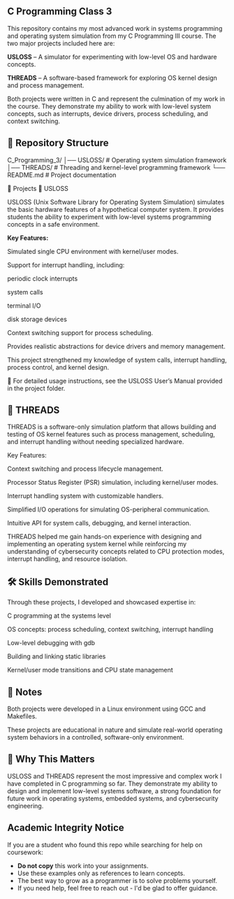 ## C Programming Class 3

This repository contains my most advanced work in systems programming and operating system simulation from my C Programming III course. The two major projects included here are:

**USLOSS** – A simulator for experimenting with low-level OS and hardware concepts.

**THREADS** – A software-based framework for exploring OS kernel design and process management.

Both projects were written in C and represent the culmination of my work in the course. They demonstrate my ability to work with low-level system concepts, such as interrupts, device drivers, process scheduling, and context switching.


## 📂 Repository Structure
C_Programming_3/
│── USLOSS/      # Operating system simulation framework
│── THREADS/     # Threading and kernel-level programming framework
└── README.md    # Project documentation

🚀 Projects
🔹 USLOSS

USLOSS (Unix Software Library for Operating System Simulation) simulates the basic hardware features of a hypothetical computer system. It provides students the ability to experiment with low-level systems programming concepts in a safe environment.

**Key Features:**

Simulated single CPU environment with kernel/user modes.

Support for interrupt handling, including:

periodic clock interrupts

system calls

terminal I/O

disk storage devices

Context switching support for process scheduling.

Provides realistic abstractions for device drivers and memory management.

This project strengthened my knowledge of system calls, interrupt handling, process control, and kernel design.

📖 For detailed usage instructions, see the USLOSS User’s Manual provided in the project folder.


## 🔹 THREADS

THREADS is a software-only simulation platform that allows building and testing of OS kernel features such as process management, scheduling, and interrupt handling without needing specialized hardware.

Key Features:

Context switching and process lifecycle management.

Processor Status Register (PSR) simulation, including kernel/user modes.

Interrupt handling system with customizable handlers.

Simplified I/O operations for simulating OS-peripheral communication.

Intuitive API for system calls, debugging, and kernel interaction.

THREADS helped me gain hands-on experience with designing and implementing an operating system kernel while reinforcing my understanding of cybersecurity concepts related to CPU protection modes, interrupt handling, and resource isolation.


## 🛠️ Skills Demonstrated

Through these projects, I developed and showcased expertise in:

C programming at the systems level

OS concepts: process scheduling, context switching, interrupt handling

Low-level debugging with gdb

Building and linking static libraries

Kernel/user mode transitions and CPU state management


## 📌 Notes

Both projects were developed in a Linux environment using GCC and Makefiles.

These projects are educational in nature and simulate real-world operating system behaviors in a controlled, software-only environment.


## 🌟 Why This Matters

USLOSS and THREADS represent the most impressive and complex work I have completed in C programming so far. They demonstrate my ability to design and implement low-level systems software, a strong foundation for future work in operating systems, embedded systems, and cybersecurity engineering.


## Academic Integrity Notice
If you are a student who found this repo while searching for help on coursework:
- **Do not copy** this work into your assignments. 
- Use these examples only as references to learn concepts.
- The best way to grow as a programmer is to solve problems yourself.
- If you need help, feel free to reach out - I'd be glad to offer guidance.